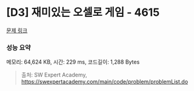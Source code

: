 # [D3] 재미있는 오셀로 게임 - 4615 

[문제 링크](https://swexpertacademy.com/main/code/problem/problemDetail.do?contestProbId=AWQmA4uK8ygDFAXj) 

### 성능 요약

메모리: 64,624 KB, 시간: 229 ms, 코드길이: 1,288 Bytes



> 출처: SW Expert Academy, https://swexpertacademy.com/main/code/problem/problemList.do